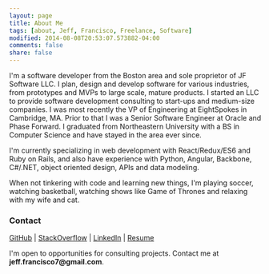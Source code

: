 ```yaml
---
layout: page
title: About Me
tags: [about, Jeff, Francisco, Freelance, Software]
modified: 2014-08-08T20:53:07.573882-04:00
comments: false
share: false
---
```


I'm a software developer from the Boston area and sole proprietor of JF Software LLC.
I plan, design and develop software for various industries, from prototypes and MVPs to large scale,
mature products. I started an LLC to provide software development consulting to start-ups and medium-size companies. 
I was most recently the VP of Engineering at EightSpokes in Cambridge, MA. 
Prior to that I was a Senior Software Engineer at Oracle and Phase Forward.
I graduated from Northeastern University with a BS in Computer Science and have stayed in the area ever since.

I'm currently specializing in web development with React/Redux/ES6 and Ruby on Rails,
and also have experience with Python, Angular, Backbone, C#/.NET, object oriented design, APIs and data modeling.

When not tinkering with code and learning new things, I'm playing soccer, watching basketball, watching shows like Game of Thrones and relaxing with my wife and cat.

### Contact

[GitHub](https://github.com/j-francisco) |
[StackOverflow](http://stackoverflow.com/users/3268304/jeff-f) |
[LinkedIn](https://www.linkedin.com/in/jeff-francisco-a711035) | 
[Resume](/files/jeff-resume-2016.pdf)

I'm open to opportunities for consulting projects. Contact me at __jeff.francisco7@gmail.com__.